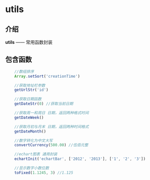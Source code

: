 
# utils

## 介绍

**utils** —— 常用函数封装




## 包含函数

```javascript
	//数组排序 
	Array.setSort('creationTime')

	//获取地址栏参数
	getUrlStr('id')

	//获取日期函数
	getDateStr(0) //获取当前日期

	//获取周一和周日 日期，返回两种格式时间
	getDateWeek()

	//获取月初与月末 日期，返回两种时间格式
	getDateMonth()

	//数字转化为中文大写
	convertCurrency(500.00) //伍佰元整

	//echart图表 通用封装
	echartInit('echartBar', ['2012', '2013'], ['1', '2', '3'])

	//显示数字小数位数
	toFixed(1.1245, 3) //1.125
```

